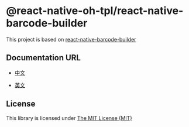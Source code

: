 # @react-native-oh-tpl/react-native-barcode-builder

This project is based on [react-native-barcode-builder](https://github.com/wonsikin/react-native-barcode-builder)

## Documentation URL

- [中文](https://gitee.com/react-native-oh-library/usage-docs/blob/master/zh-cn/react-native-barcode-builder.md)

- [英文](https://gitee.com/react-native-oh-library/usage-docs/blob/master/en/react-native-barcode-builder.md)

## License

This library is licensed under [The MIT License (MIT)](https://github.com/wonsikin/react-native-barcode-builder/blob/master/LICENSE) 
